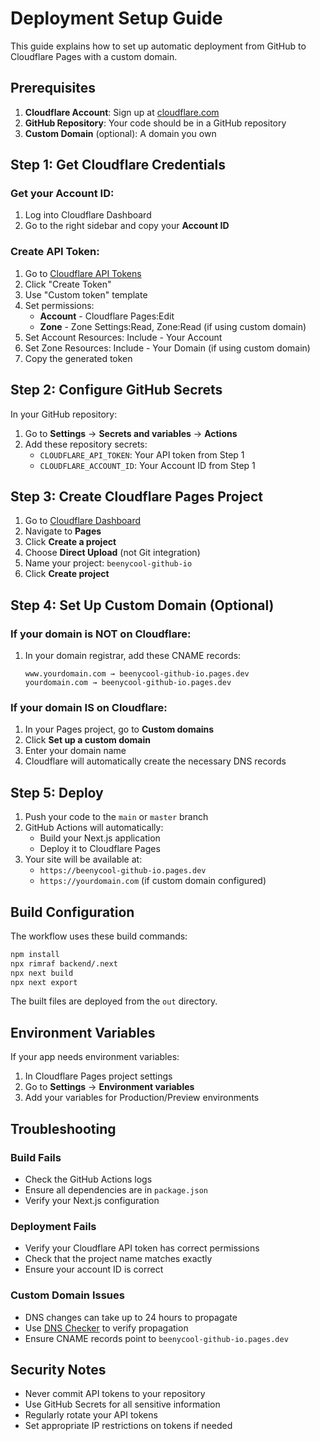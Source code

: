 # Deployment Setup Guide

This guide explains how to set up automatic deployment from GitHub to Cloudflare Pages with a custom domain.

## Prerequisites

1. **Cloudflare Account**: Sign up at [cloudflare.com](https://cloudflare.com)
2. **GitHub Repository**: Your code should be in a GitHub repository
3. **Custom Domain** (optional): A domain you own

## Step 1: Get Cloudflare Credentials

### Get your Account ID:
1. Log into Cloudflare Dashboard
2. Go to the right sidebar and copy your **Account ID**

### Create API Token:
1. Go to [Cloudflare API Tokens](https://dash.cloudflare.com/profile/api-tokens)
2. Click "Create Token"
3. Use "Custom token" template
4. Set permissions:
   - **Account** - Cloudflare Pages:Edit
   - **Zone** - Zone Settings:Read, Zone:Read (if using custom domain)
5. Set Account Resources: Include - Your Account
6. Set Zone Resources: Include - Your Domain (if using custom domain)
7. Copy the generated token

## Step 2: Configure GitHub Secrets

In your GitHub repository:

1. Go to **Settings** → **Secrets and variables** → **Actions**
2. Add these repository secrets:
   - `CLOUDFLARE_API_TOKEN`: Your API token from Step 1
   - `CLOUDFLARE_ACCOUNT_ID`: Your Account ID from Step 1

## Step 3: Create Cloudflare Pages Project

1. Go to [Cloudflare Dashboard](https://dash.cloudflare.com)
2. Navigate to **Pages**
3. Click **Create a project**
4. Choose **Direct Upload** (not Git integration)
5. Name your project: `beenycool-github-io`
6. Click **Create project**

## Step 4: Set Up Custom Domain (Optional)

### If your domain is NOT on Cloudflare:
1. In your domain registrar, add these CNAME records:
   ```
   www.yourdomain.com → beenycool-github-io.pages.dev
   yourdomain.com → beenycool-github-io.pages.dev
   ```

### If your domain IS on Cloudflare:
1. In your Pages project, go to **Custom domains**
2. Click **Set up a custom domain**
3. Enter your domain name
4. Cloudflare will automatically create the necessary DNS records

## Step 5: Deploy

1. Push your code to the `main` or `master` branch
2. GitHub Actions will automatically:
   - Build your Next.js application
   - Deploy it to Cloudflare Pages
3. Your site will be available at:
   - `https://beenycool-github-io.pages.dev`
   - `https://yourdomain.com` (if custom domain configured)

## Build Configuration

The workflow uses these build commands:
```bash
npm install
npx rimraf backend/.next
npx next build
npx next export
```

The built files are deployed from the `out` directory.

## Environment Variables

If your app needs environment variables:

1. In Cloudflare Pages project settings
2. Go to **Settings** → **Environment variables**
3. Add your variables for Production/Preview environments

## Troubleshooting

### Build Fails
- Check the GitHub Actions logs
- Ensure all dependencies are in `package.json`
- Verify your Next.js configuration

### Deployment Fails
- Verify your Cloudflare API token has correct permissions
- Check that the project name matches exactly
- Ensure your account ID is correct

### Custom Domain Issues
- DNS changes can take up to 24 hours to propagate
- Use [DNS Checker](https://dnschecker.org) to verify propagation
- Ensure CNAME records point to `beenycool-github-io.pages.dev`

## Security Notes

- Never commit API tokens to your repository
- Use GitHub Secrets for all sensitive information
- Regularly rotate your API tokens
- Set appropriate IP restrictions on tokens if needed